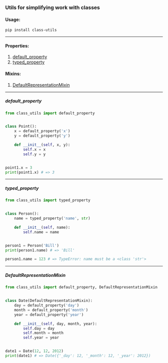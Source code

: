 ### Utils for simplifying work with classes

#### Usage:

`pip install class-utils`

---

<!-- markdown-toc start - Don't edit this section. Run M-x markdown-toc-refresh-toc -->

#### Properties:
1. [default_property](#default_property)
2. [typed_property](#typed_property)

#### Mixins:
1. [DefaultRepresentationMixin](#defaultrepresentationmixin)

<!-- markdown-toc end -->



---

##### default_property

``` python
from class_utils import default_property


class Point():
    x = default_property('x')
    y = default_property('y')

    def __init__(self, x, y):
        self.x = x
        self.y = y


point1.x = 3
print(point1.x) # => 3
```

---

##### typed_property

``` python
from class_utils import typed_property


class Person():
    name = typed_property('name', str)

    def __init__(self, name):
        self.name = name


person1 = Person('Bill')
print(person1.name) # => 'Bill'

person1.name = 123 # => TypeError: name must be a <class 'str'>
```

---

##### DefaultRepresentationMixin

``` python
from class_utils import default_property, DefaultRepresentationMixin


class Date(DefaultRepresentationMixin):
    day = default_property('day')
    month = default_property('month')
    year = default_property('year')

    def __init__(self, day, month, year):
        self.day = day
        self.month = month
        self.year = year


date1 = Date(12, 12, 2012)
print(date1) # => Date({'_day': 12, '_month': 12, '_year': 2012})
```
